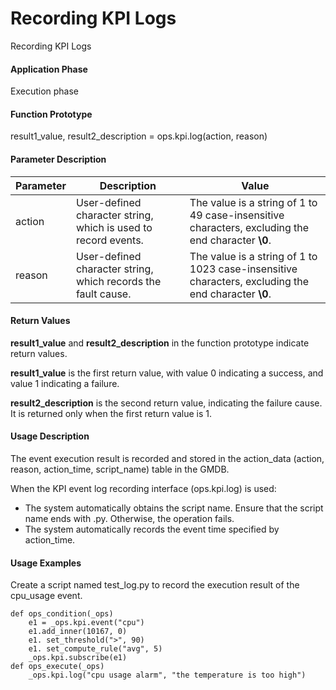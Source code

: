 Recording KPI Logs
==================

Recording KPI Logs

#### Application Phase

Execution phase


#### Function Prototype

result1\_value, result2\_description = ops.kpi.log(action, reason)


#### Parameter Description

| Parameter | Description | Value |
| --- | --- | --- |
| action | User-defined character string, which is used to record events. | The value is a string of 1 to 49 case-insensitive characters, excluding the end character **\0**. |
| reason | User-defined character string, which records the fault cause. | The value is a string of 1 to 1023 case-insensitive characters, excluding the end character **\0**. |



#### Return Values

**result1\_value** and **result2\_description** in the function prototype indicate return values.

**result1\_value** is the first return value, with value 0 indicating a success, and value 1 indicating a failure.

**result2\_description** is the second return value, indicating the failure cause. It is returned only when the first return value is 1.


#### Usage Description

The event execution result is recorded and stored in the action\_data (action, reason, action\_time, script\_name) table in the GMDB.

When the KPI event log recording interface (ops.kpi.log) is used:

* The system automatically obtains the script name. Ensure that the script name ends with .py. Otherwise, the operation fails.
* The system automatically records the event time specified by action\_time.

#### Usage Examples

Create a script named test\_log.py to record the execution result of the cpu\_usage event.

```
def ops_condition(_ops)
    e1 = _ops.kpi.event("cpu")
    e1.add_inner(10167, 0)
    e1. set_threshold(">", 90)
    e1. set_compute_rule("avg", 5)
    _ops.kpi.subscribe(e1)
def ops_execute(_ops)
    _ops.kpi.log("cpu usage alarm", "the temperature is too high")
```